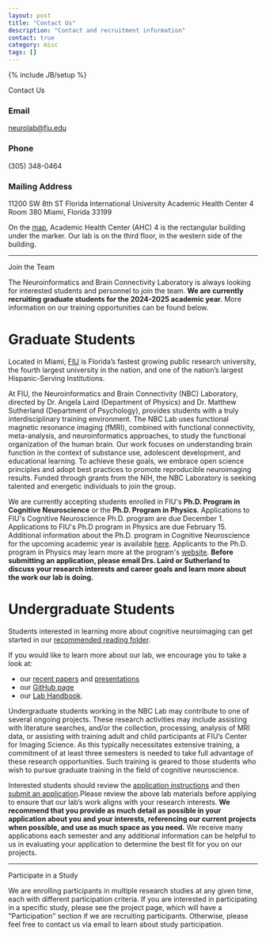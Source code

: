```yaml
---
layout: post
title: "Contact Us"
description: "Contact and recruitment information"
contact: true
category: misc
tags: []
---
```


{% include JB/setup %}

<a class="anchor" id="contact"></a>

<div class="bigtitle text-center">Contact Us</div>
<div class="bigspacer"></div>

### Email

[neurolab@fiu.edu](mailto:neurolab@fiu.edu)

### Phone

(305) 348-0464

### Mailing Address

11200 SW 8th ST
Florida International University
Academic Health Center 4 Room 380
Miami, Florida 33199

On the [map], Academic Health Center (AHC) 4 is the rectangular building under the marker. Our lab is on the third floor, in the western side of the building.

[map]: https://www.google.com/maps/place/Academic+Health+Center+4,+Miami,+FL+33174/@25.7593031,-80.3744721,17z/data=!3m1!4b1!4m5!3m4!1s0x88d9bf2e7705ee3f:0x3581f2208ba26078!8m2!3d25.7592828!4d-80.3723193

<hr/>

<a class="anchor" id="join"></a>

<div class="bigtitle text-center">Join the Team</div>
<div class="bigspacer"></div>

The Neuroinformatics and Brain Connectivity Laboratory is always looking for interested students and personnel to join the team.
**We are currently recruiting graduate students for the 2024-2025 academic year.**
More information on our training opportunities can be found below.

# Graduate Students

Located in Miami, [FIU](https://www.fiu.edu) is Florida’s fastest growing public research university, the fourth largest university in the nation, and one of the nation’s largest Hispanic-Serving Institutions.

At FIU, the Neuroinformatics and Brain Connectivity (NBC) Laboratory, directed by Dr. Angela Laird (Department of Physics) and Dr. Matthew Sutherland (Department of Psychology), provides students with a truly interdisciplinary training environment. The NBC Lab uses functional magnetic resonance imaging (fMRI), combined with functional connectivity, meta-analysis, and neuroinformatics approaches, to study the functional organization of the human brain. Our work focuses on understanding brain function in the context of substance use, adolescent development, and educational learning. To achieve these goals, we embrace open science principles and adopt best practices to promote reproducible neuroimaging results. Funded through grants from the NIH, the NBC Laboratory is seeking talented and energetic individuals to join the group.

We are currently accepting students enrolled in FIU's **Ph.D. Program in Cognitive Neuroscience** or the **Ph.D. Program in Physics**. Applications to FIU's Cognitive Neuroscience Ph.D. program are due December 1. Applications to FIU's Ph.D program in Physics are due February 15. Additional information about the Ph.D. program in Cognitive Neuroscience for the upcoming academic year is available [here](http://cn.fiu.edu). Applicants to the Ph.D. program in Physics may learn more at the program's [website](https://case.fiu.edu/physics/phd-in-physics/index.html). **Before submitting an application, please email Drs. Laird or Sutherland to discuss your research interests and career goals and learn more about the work our lab is doing.**

# Undergraduate Students

Students interested in learning more about cognitive neuroimaging can get started in our [recommended reading folder](https://drive.google.com/drive/folders/0B543K-QXbp21cTV0RjNoNUtMWnM?usp=sharing).

If you would like to learn more about our lab, we encourage you to take a look at:

- our [recent papers](https://nbclab.github.io/papers/) and [presentations](https://nbclab.github.io/talks/)
- our [GitHub page](https://github.com/NBCLab)
- our [Lab Handbook](https://docs.google.com/document/d/12QHTfVnjxmVAk9pki2hhspnFJB7QeDR3scstHV8KE_c/edit).

Undergraduate students working in the NBC Lab may contribute to one of several ongoing projects. These research activities may include assisting with literature searches, and/or the collection, processing, analysis of MRI data, or assisting with training adult and child participants at FIU’s Center for Imaging Science. As this typically necessitates extensive training, a commitment of at least three semesters is needed to take full advantage of these research opportunities. Such training is geared to those students who wish to pursue graduate training in the field of cognitive neuroscience.

Interested students should review the [application instructions](/assets/files/applications/nbclab-app-instructions-2024.pdf) and then [submit an application](https://tally.so/r/wMz9Wp).Please review the above lab materials before applying to ensure that our lab’s work aligns with your research interests. **We recommend that you provide as much detail as possible in your application about you and your interests, referencing our current projects when possible, and use as much space as you need.** We receive many applications each semester and any additional information can be helpful to us in evaluating your application to determine the best fit for you on our projects.

<hr/>

<a class="anchor" id="participate"></a>

<div class="bigtitle text-center">Participate in a Study</div>
<div class="bigspacer"></div>

We are enrolling participants in multiple research studies at any given time, each with different participation criteria. If you are interested in participating in a specific study, please see the project page, which will have a "Participation" section if we are recruiting participants. Otherwise, please feel free to contact us via email to learn about study participation.
